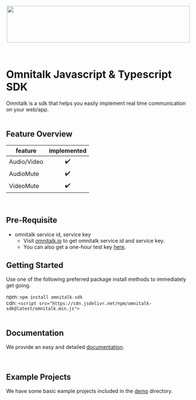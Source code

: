 
<p align="center">
  <img src="https://github.com/Luna-omni/readmdtest/assets/125844802/a910cb80-de3b-44d8-9f37-0ccd08b9dd19" width="500" height="100">
</p><br/>


# Omnitalk Javascript & Typescript SDK 

Omnitalk is a sdk that helps you easily implement real time communication on your web/app.
<br/><br/>


## Feature Overview

| feature |  implemented |
|---|:---:|
|  Audio/Video |  ✔️ |
|  AudioMute |  ✔️ |
|  VideoMute |  ✔️ |

<br/>

## Pre-Requisite

- omnitalk service id, service key
  - Visit [omnitalk.io](https://omnitalk.io) to get omnitalk service id and service key.
  - You can also get a one-hour test key [here](https://omnitalk.io/demo/audio).

## Getting Started

Use one of the following preferred package install methods to immediately get going.

npm: `npm install omnitalk-sdk`<br/>
cdn: `<script src="https://cdn.jsdelivr.net/npm/omnitalk-sdk@latest/omnitalk.min.js">`
<br/><br/>


## Documentation

We provide an easy and detailed [documentation](https://docs.omnitalk.io/javascript). 

<br/>


## Example Projects

We have some basic eample projects included in the [demo](https://github.com/omnistory-labs/omnitalk.sdk/tree/demos) directory.


